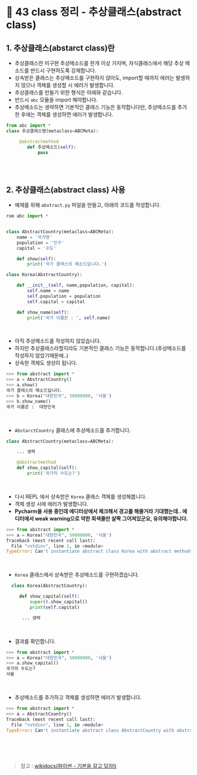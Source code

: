 # 📝 43 class 정리 - 추상클래스(abstract class)
## 1. 추상클래스(abstarct class)란
* 추상클래스란 미구현 추상메소드를 한개 이상 가지며, 자식클래스에서 해당 추상 메소드를 반드시 구현하도록 강제합니다.
* 상속받은 클래스는 추상메소드를 구현하지 않아도, import할 때까지 에러는 발생하지 않으나 객체를 생성할 시 에러가 발생합니다.
* 추상클래스를 만들기 위한 형식은 아래와 같습니다.
* 반드시 `abc` 모듈을 import 해야합니다.
* 추상메소드는 생략하면 기본적인 클래스 기능은 동작합니다만, 추상메소드를 추가한 후에는 객체를 생성하면 에러가 발생합니다.
```python
from abc import *
class 추상클래스명(metaclass=ABCMeta):

     @abstractmethod
        def 추상메소드(self):
            pass
```
<br/><br/>

## 2. 추상클래스(abstract class) 사용
* 예제를 위해 `abstract.py` 파일을 만들고, 아래의 코드를 작성합니다.
```python
rom abc import *


class AbstractCountry(metaclass=ABCMeta):
    name = '국가명'
    population = '인구'
    capital = '수도'

    def show(self):
        print('국가 클래스의 메소드입니다.')

class Korea(AbstractCountry):

    def __init__(self, name,population, capital):
        self.name = name
        self.population = population
        self.capital = capital

    def show_name(self):
        print('국가 이름은 : ', self.name)
```
<br/>

* 아직 추상메소드를 작성하지 않았습니다.
* 하지만 추상클래스라할지라도 기본적인 클래스 기능은 동작합니다.(추상메소드를 작성하지 않았기때문에..)
* 상속한 객체도 생성이 됩니다.
```python
>>> from abstract import *
>>> a = AbstractCountry()
>>> a.show()
국가 클래스의 메소드입니다.
>>> b = Korea("대한민국", 50000000, '서울')
>>> b.show_name()
국가 이름은 :  대한민국
```
<br/>

* `AbstarctCountry` 클래스에 추상메소드를 추가합니다.
```python
class AbstractCountry(metaclass=ABCMeta):

    ... 생략

    @abstractmethod
    def show_capital(self):
        print('국가의 수도는?')
```
<br/>

* 다시 REPL 에서 상속받은 `Korea` 클래스 객체를 생성해봅니다.
* 객체 생성 시에 에러가 발생합니다.
* **Pycharm을 사용 중인데 에디터상에서 체크해서 경고를 해줄거라 기대했는데.. 에디터에서 weak warning으로 약한 회색줄만 살짝 그어져있군요, 유의해야합니다.**
```python
>>> from abstract import *
>>> a = Korea("대한민국", 50000000, '서울')
Traceback (most recent call last):
  File "<stdin>", line 1, in <module>
TypeError: Can't instantiate abstract class Korea with abstract methods show_capital
```
<br/>

* `Korea` 클래스에서 상속받은 추상메소드를 구현하겠습니다.
```python
  class Korea(AbstractCountry):

     def show_capital(self):
         super().show_capital()
         print(self.capital)

      ... 생략
```
<br/>

* 결과를 확인합니다.
```python
>>> from abstract import *
>>> a = Korea("대한민국", 50000000, '서울')
>>> a.show_capital()
국가의 수도는?
서울
```
<br/>

* 추상메소드를 추가하고 객체를 생성하면 에러가 발생합니다.
```python
>>> from abstract import *
>>> a = AbstractCountry()
Traceback (most recent call last):
  File "<stdin>", line 1, in <module>
TypeError: Can't instantiate abstract class AbstractCountry with abstract methods show_capital
```


<br/><br/><br/>
> 참고 : [wikidocs(파이썬 - 기본을 갈고 닦자!)](https://wikidocs.net/16075)
